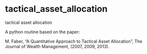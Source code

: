# tactical_asset_allocation

tactical asset allocation

A python routine based on the paper:

M. Faber, “A Quantitative Approach to Tactical Asset Allocation”, 
 The Journal of Wealth Management, (2007, 2009, 2013).
